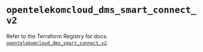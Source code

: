 # `opentelekomcloud_dms_smart_connect_v2`

Refer to the Terraform Registry for docs: [`opentelekomcloud_dms_smart_connect_v2`](https://registry.terraform.io/providers/opentelekomcloud/opentelekomcloud/1.36.27/docs/resources/dms_smart_connect_v2).
